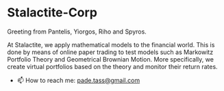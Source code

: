 # Stalactite-Corp

Greeting from Pantelis, Yiorgos, Riho and Spyros. 

At Stalactite, we apply mathematical models to the financial world. This is done by means of online paper trading to test models such as Markowitz Portfolio Theory and Geometrical Brownian Motion. 
More specifically, we create virtual portfolios based on the theory and monitor their return rates. 

- 📫 How to reach me: pade.tass@gmail.com
